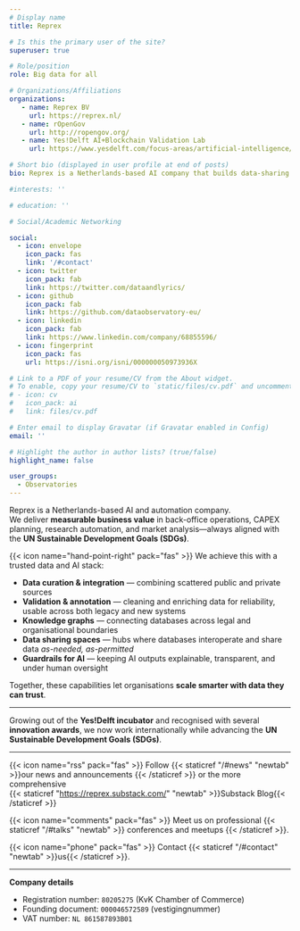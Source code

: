 ```yaml
---
# Display name
title: Reprex

# Is this the primary user of the site?
superuser: true

# Role/position
role: Big data for all

# Organizations/Affiliations
organizations:
   - name: Reprex BV
     url: https://reprex.nl/
   - name: rOpenGov
     url: http://ropengov.org/
   - name: Yes!Delft AI+Blockchain Validation Lab
     url: https://www.yesdelft.com/focus-areas/artificial-intelligence/

# Short bio (displayed in user profile at end of posts)
bio: Reprex is a Netherlands-based AI company that builds data-sharing spaces and knowledge bases to deliver trustworthy, explainable, and human-controlled AI.

#interests: ''

# education: ''

# Social/Academic Networking

social:
  - icon: envelope
    icon_pack: fas
    link: '/#contact'
  - icon: twitter
    icon_pack: fab
    link: https://twitter.com/dataandlyrics/
  - icon: github
    icon_pack: fab
    link: https://github.com/dataobservatory-eu/
  - icon: linkedin
    icon_pack: fab
    link: https://www.linkedin.com/company/68855596/
  - icon: fingerprint
    icon_pack: fas
    url: https://isni.org/isni/000000050973936X

# Link to a PDF of your resume/CV from the About widget.
# To enable, copy your resume/CV to `static/files/cv.pdf` and uncomment the lines below.
# - icon: cv
#   icon_pack: ai
#   link: files/cv.pdf

# Enter email to display Gravatar (if Gravatar enabled in Config)
email: ''

# Highlight the author in author lists? (true/false)
highlight_name: false

user_groups:
  - Observatories
---
```


Reprex is a Netherlands-based AI and automation company.  
We deliver **measurable business value** in back-office operations, CAPEX planning, research automation, and market analysis—always aligned with the **UN Sustainable Development Goals (SDGs)**.  

{{< icon name="hand-point-right" pack="fas" >}} We achieve this with a trusted data and AI stack:  
- **Data curation & integration** — combining scattered public and private sources  
- **Validation & annotation** — cleaning and enriching data for reliability, usable across both legacy and new systems  
- **Knowledge graphs** — connecting databases across legal and organisational boundaries  
- **Data sharing spaces** — hubs where databases interoperate and share data *as-needed, as-permitted*  
- **Guardrails for AI** — keeping AI outputs explainable, transparent, and under human oversight  

Together, these capabilities let organisations **scale smarter with data they can trust**.  

---

Growing out of the **Yes!Delft incubator** and recognised with several **innovation awards**, we now work internationally while advancing the **UN Sustainable Development Goals (SDGs)**.  

---

{{< icon name="rss" pack="fas" >}} Follow {{< staticref "/#news" "newtab" >}}our news and announcements {{< /staticref >}} or the more comprehensive  
{{< staticref "https://reprex.substack.com/" "newtab" >}}Substack Blog{{< /staticref >}}

{{< icon name="comments" pack="fas" >}} Meet us on professional {{< staticref "/#talks" "newtab" >}} conferences and meetups {{< /staticref >}}.  

{{< icon name="phone" pack="fas" >}}  Contact {{< staticref "/#contact" "newtab" >}}us{{< /staticref >}}.  

---

**Company details**  
- Registration number: `80205275` (KvK Chamber of Commerce)  
- Founding document: `000046572589` (vestigingnummer)  
- VAT number: `NL 861587893B01`  
